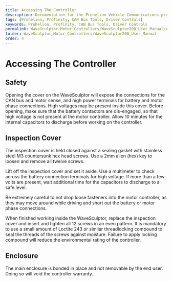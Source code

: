 ```yaml
---
title: Accessing The Controller
description: Documentation for the Prohelion Vehicle Communications protocol
tags: [Prohelion, Profinity, CAN Bus Tools, Driver Controls]
keywords: Prohelion, Profinity, CAN Bus Tools, Driver Controls
permalink: WaveSculptor_Motor_Controllers/WaveSculptor200_User_Manual/Accessing_the_controller.html
folder: WaveSculptor_Motor_Controllers/WaveSculptor200_User_Manual
order: 4
---
```


# Accessing The Controller

## Safety

Opening the cover on the WaveSculptor will expose the connections for the CAN bus and motor sense, and high power terminals for battery and motor phase connections.  High voltages may be present inside this cover.  Before opening, make sure that the battery contactors are dis-engaged, so that high voltage is not present at the motor controller.  Allow 10 minutes for the internal capacitors to discharge before working on the controller.

## Inspection Cover

The inspection cover is held closed against a sealing gasket with stainless steel M3 countersunk hex head screws.  Use a 2mm allen (hex) key to loosen and remove all twelve screws.

Lift off the inspection cover and set it aside.  Use a multimeter to check across the battery connection terminals for high voltage.  If more than a few volts are present, wait additional time for the capacitors to discharge to a safe level.  

Be extremely careful to not drop loose fasteners into the motor controller, as they may move around while driving and short out the battery or motor phase connections.  

When finished working inside the WaveSculptor, replace the inspection cover and insert and tighten all 12 screws in an even pattern.  It is mandatory to use a small amount of Loctite 243 or similar threadlocking compound to seal the threads of the screws against moisture.  Failure to apply locking compound will reduce the environmental rating of the controller.

## Enclosure

The main enclosure is bonded in place and not removable by the end user. Doing so will void the controller warranty.
